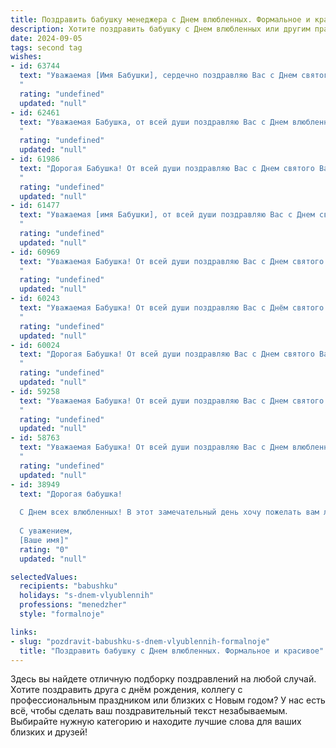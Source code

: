```yaml
---
title: Поздравить бабушку менеджера с Днем влюбленных. Формальное и красивое
description: Хотите поздравить бабушку с Днем влюбленных или другим праздником? Наш ИИ создаст незабываемое поздравление, а вы обязательно выделитесь среди других.  
date: 2024-09-05
tags: second tag
wishes:
- id: 63744
  text: "Уважаемая [Имя Бабушки], сердечно поздравляю Вас с Днем святого Валентина! Желаю Вам крепкого здоровья, душевного тепла и множества прекрасных моментов в кругу семьи. Пусть Ваша жизнь будет наполнена любовью, заботой и радостью!
  "
  rating: "undefined"
  updated: "null"
- id: 62461
  text: "Уважаемая Бабушка, от всей души поздравляю Вас с Днем влюбленных! Пусть эта прекрасная традиция наполнит Вашу жизнь теплом, заботой и любовью близких людей. Желаю Вам крепкого здоровья, безграничного счастья и благополучия!
  "
  rating: "undefined"
  updated: "null"
- id: 61986
  text: "Дорогая Бабушка! От всей души поздравляю Вас с Днем святого Валентина! Желаю Вам крепкого здоровья, душевного тепла и много радостных мгновений в кругу любящих Вас людей. Пусть этот день подарит Вам яркие эмоции и ощущение настоящей любви!
  "
  rating: "undefined"
  updated: "null"
- id: 61477
  text: "Уважаемая [имя Бабушки], от всей души поздравляю Вас с Днем святого Валентина! Желаю Вам любви, тепла  в сердце и море радостных моментов! Пусть  Ваша жизнь будет наполнена заботой и  вниманием близких людей.
  "
  rating: "undefined"
  updated: "null"
- id: 60969
  text: "Уважаемая Бабушка! От всей души поздравляю Вас с Днем святого Валентина! Желаю Вам океан любви, тепла и душевного спокойствия. Пусть этот день подарит Вам множество приятных моментов и радостных улыбок.
  "
  rating: "undefined"
  updated: "null"
- id: 60243
  text: "Уважаемая Бабушка! От всей души поздравляю Вас с Днём святого Валентина! Пусть этот день наполнится любовью, теплом и приятными сюрпризами. Желаю Вам крепкого здоровья, благополучия и неиссякаемой энергии. Пусть Ваша жизнь будет яркой и насыщенной, как и Ваша работа в сфере менеджмента.
  "
  rating: "undefined"
  updated: "null"
- id: 60024
  text: "Дорогая Бабушка! От всей души поздравляю Вас с Днем святого Валентина! Желаю Вам много тепла, любви и нежности в этот чудесный день. Пусть Ваша жизнь будет наполнена радостью и счастьем!
  "
  rating: "undefined"
  updated: "null"
- id: 59258
  text: "Уважаемая Бабушка! От всей души поздравляю Вас с Днем святого Валентина! Желаю Вам любви, тепла, семейного уюта и  радости  в этот день. Пусть Ваше сердце всегда будет полным нежности и заботы.
  "
  rating: "undefined"
  updated: "null"
- id: 58763
  text: "Уважаемая Бабушка! От всей души поздравляю Вас с Днем влюбленных! Желаю Вам тепла, любви и радости в этот светлый праздник. Пусть Ваша жизнь всегда будет наполнена заботой и вниманием близких, а работа менеджера приносит Вам только удовлетворение и приятные моменты.
  "
  rating: "undefined"
  updated: "null"
- id: 38949
  text: "Дорогая бабушка!
  
  С Днем всех влюбленных! В этот замечательный день хочу пожелать вам любви, тепла и заботы, которые вы щедро дарите окружающим. Ваш мудрый взгляд на жизнь и умение быть рядом в любое время служат для меня настоящим примером. Пусть каждый ваш день будет наполнен радостью и счастьем, а близкие дарят вам только самые нежные чувства.
  
  С уважением,
  [Ваше имя]"
  rating: "0"
  updated: "null"

selectedValues:
  recipients: "babushku"
  holidays: "s-dnem-vlyublennih"
  professions: "menedzher"
  style: "formalnoje"

links:
- slug: "pozdravit-babushku-s-dnem-vlyublennih-formalnoje"
  title: "Поздравить бабушку с Днем влюбленных. Формальное и красивое"
---
```


Здесь вы найдете отличную подборку поздравлений на любой случай. 
Хотите поздравить друга с днём рождения, коллегу с профессиональным праздником или близких с Новым годом? У нас есть всё, чтобы сделать ваш поздравительный текст незабываемым. Выбирайте нужную категорию и находите лучшие слова для ваших близких и друзей!
